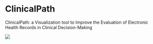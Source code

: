 # ClinicalPath

ClinicalPath: a Visualization tool to Improve the Evaluation of Electronic Health Records in Clinical Decision-Making

![](https://github.com/claudiodgl/ClinicalPath/ClinicalPath_image.PNG?raw=true)
